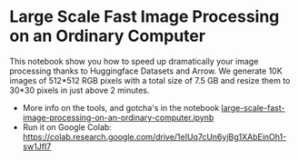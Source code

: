 # Large Scale Fast Image Processing on an Ordinary Computer

This notebook show you how to speed up dramatically your image processing thanks to Huggingface Datasets and Arrow.
We generate 10K images of 512\*512 RGB pixels with a total size of 7.5 GB and resize them to 30\*30 pixels in just above 2 minutes.

- More info on the tools, and gotcha's in the notebook [large-scale-fast-image-processing-on-an-ordinary-computer.ipynb](large-scale-fast-image-processing-on-an-ordinary-computer.ipynb)
- Run it on Google Colab: https://colab.research.google.com/drive/1eIUq7cUn6yjBg1XAbEinOh1-sw1JfI7
